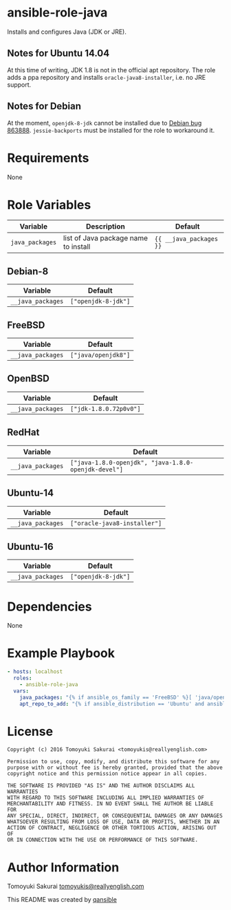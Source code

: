 # ansible-role-java

Installs and configures Java (JDK or JRE).

## Notes for Ubuntu 14.04

At this time of writing, JDK 1.8 is not in the official apt repository. The
role adds a ppa repository and installs `oracle-java8-installer`, i.e. no JRE
support.

## Notes for Debian

At the moment, `openjdk-8-jdk` cannot be installed due to [Debian bug
863888](https://bugs.debian.org/cgi-bin/bugreport.cgi?bug=863888).
`jessie-backports` must be installed for the role to workaround it.

# Requirements

None

# Role Variables

| Variable | Description | Default |
|----------|-------------|---------|
| `java_packages` | list of Java package name to install | `{{ __java_packages }}` |

## Debian-8

| Variable | Default |
|----------|---------|
| `__java_packages` | `["openjdk-8-jdk"]` |


## FreeBSD

| Variable | Default |
|----------|---------|
| `__java_packages` | `["java/openjdk8"]` |

## OpenBSD

| Variable | Default |
|----------|---------|
| `__java_packages` | `["jdk-1.8.0.72p0v0"]` |

## RedHat

| Variable | Default |
|----------|---------|
| `__java_packages` | `["java-1.8.0-openjdk", "java-1.8.0-openjdk-devel"]` |

## Ubuntu-14

| Variable | Default |
|----------|---------|
| `__java_packages` | `["oracle-java8-installer"]` |

## Ubuntu-16

| Variable | Default |
|----------|---------|
| `__java_packages` | `["openjdk-8-jdk"]` |

# Dependencies

None

# Example Playbook

```yaml
- hosts: localhost
  roles:
    - ansible-role-java
  vars:
    java_packages: "{% if ansible_os_family == 'FreeBSD' %}[ 'java/openjdk7', 'java/openjdk8-jre' ]{% elif ansible_os_family == 'RedHat' %}[ 'java-1.7.0-openjdk', 'java-1.7.0-openjdk-devel' ]{% elif ansible_os_family == 'OpenBSD' %}[ 'jdk-1.7.0.80p1v0' ]{% elif ansible_distribution == 'Ubuntu' and ansible_distribution_version | version_compare('16.04', '<') %}[ 'oracle-java8-installer', 'openjdk-7-jdk' ]{% elif ansible_distribution == 'Ubuntu' and ansible_distribution_version | version_compare('16.04', '>=') %}[ 'openjdk-8-jdk' ]{% elif ansible_distribution == 'Debian' %}[ 'openjdk-8-jdk' ]{% endif %}"
    apt_repo_to_add: "{% if ansible_distribution == 'Ubuntu' and ansible_distribution_version | version_compare('16.04', '<') %}[ 'ppa:webupd8team/java' ]{% elif ansible_distribution == 'Debian' %}[ 'deb http://ftp.debian.org/debian jessie-backports main' ]{% else %}[]{% endif %}"
```

# License

```
Copyright (c) 2016 Tomoyuki Sakurai <tomoyukis@reallyenglish.com>

Permission to use, copy, modify, and distribute this software for any
purpose with or without fee is hereby granted, provided that the above
copyright notice and this permission notice appear in all copies.

THE SOFTWARE IS PROVIDED "AS IS" AND THE AUTHOR DISCLAIMS ALL WARRANTIES
WITH REGARD TO THIS SOFTWARE INCLUDING ALL IMPLIED WARRANTIES OF
MERCHANTABILITY AND FITNESS. IN NO EVENT SHALL THE AUTHOR BE LIABLE FOR
ANY SPECIAL, DIRECT, INDIRECT, OR CONSEQUENTIAL DAMAGES OR ANY DAMAGES
WHATSOEVER RESULTING FROM LOSS OF USE, DATA OR PROFITS, WHETHER IN AN
ACTION OF CONTRACT, NEGLIGENCE OR OTHER TORTIOUS ACTION, ARISING OUT OF
OR IN CONNECTION WITH THE USE OR PERFORMANCE OF THIS SOFTWARE.
```

# Author Information

Tomoyuki Sakurai <tomoyukis@reallyenglish.com>

This README was created by [qansible](https://github.com/trombik/qansible)
